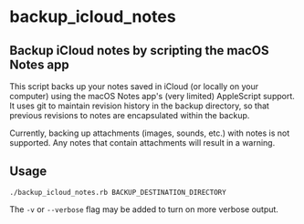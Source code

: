 # backup\_icloud\_notes

## Backup iCloud notes by scripting the macOS Notes app

This script backs up your notes saved in iCloud (or locally on your computer) using the macOS Notes app's (very limited) AppleScript support. It uses git to maintain revision history in the backup directory, so that previous revisions to notes are encapsulated within the backup.

Currently, backing up attachments (images, sounds, etc.) with notes is not supported. Any notes that contain attachments will result in a warning.

## Usage

`./backup_icloud_notes.rb BACKUP_DESTINATION_DIRECTORY`

The `-v` or `--verbose` flag may be added to turn on more verbose output.
